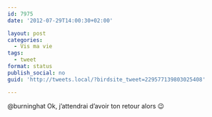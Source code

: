 ```yaml
---
id: 7975
date: '2012-07-29T14:00:30+02:00'

layout: post
categories:
  - Vis ma vie
tags:
  - tweet
format: status
publish_social: no
guid: 'http://tweets.local/?birdsite_tweet=229577139803025408'

---
```


@burninghat Ok, j’attendrai d’avoir ton retour alors 😉